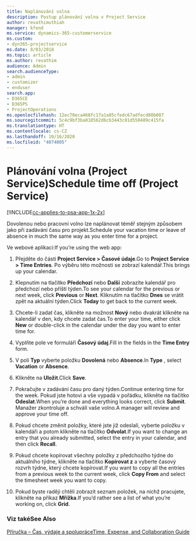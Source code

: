 ```yaml
---
title: Naplánování volna
description: Postup plánování volna v Project Service
author: revathimuthiah
manager: kfend
ms.service: dynamics-365-customerservice
ms.custom:
- dyn365-projectservice
ms.date: 8/03/2018
ms.topic: article
ms.author: revathim
audience: Admin
search.audienceType:
- admin
- customizer
- enduser
search.app:
- D365CE
- D365PS
- ProjectOperations
ms.openlocfilehash: 12ec70eca468fc17a1a85cfedc67adfecd80b007
ms.sourcegitcommit: 5c4c9bf3ba018562d6cb3443c01d550489c415fa
ms.translationtype: HT
ms.contentlocale: cs-CZ
ms.lasthandoff: 10/16/2020
ms.locfileid: "4074005"
---
```

# <a name="schedule-time-off-project-service"></a><span data-ttu-id="08004-103">Plánování volna (Project Service)</span><span class="sxs-lookup"><span data-stu-id="08004-103">Schedule time off (Project Service)</span></span>

[!INCLUDE[cc-applies-to-psa-app-1x-2x](../includes/cc-applies-to-psa-app-1x-2x.md)]

<span data-ttu-id="08004-104">Dovolenou nebo pracovní volno lze naplánovat téměř stejným způsobem jako při zadávání času pro projekt.</span><span class="sxs-lookup"><span data-stu-id="08004-104">Schedule your vacation time or leave of absence in much the same way as you enter time for a project.</span></span>  
  
 <span data-ttu-id="08004-105">Ve webové aplikaci:</span><span class="sxs-lookup"><span data-stu-id="08004-105">If you’re using the web app:</span></span>  
  
1.  <span data-ttu-id="08004-106">Přejděte do části **Project Service > Časové údaje**.</span><span class="sxs-lookup"><span data-stu-id="08004-106">Go to **Project Service > Time Entries**.</span></span> <span data-ttu-id="08004-107">Po výběru této možnosti se zobrazí kalendář.</span><span class="sxs-lookup"><span data-stu-id="08004-107">This brings up your calendar.</span></span>  
  
2.  <span data-ttu-id="08004-108">Klepnutím na tlačítko **Předchozí** nebo **Další** zobrazíte kalendář pro předchozí nebo příští týden.</span><span class="sxs-lookup"><span data-stu-id="08004-108">To see your calendar for the previous or next week, click **Previous** or **Next**.</span></span> <span data-ttu-id="08004-109">Kliknutím na tlačítko **Dnes** se vrátit zpět na aktuální týden.</span><span class="sxs-lookup"><span data-stu-id="08004-109">Click **Today** to get back to the current week.</span></span>  
  
3.  <span data-ttu-id="08004-110">Chcete-li zadat čas, klikněte na možnost **Nový** nebo dvakrát klikněte na kalendář v den, kdy chcete zadat čas.</span><span class="sxs-lookup"><span data-stu-id="08004-110">To enter your time, either click **New** or double-click in the calendar under the day you want to enter time for.</span></span>  
  
4.  <span data-ttu-id="08004-111">Vyplňte pole ve formuláři **Časový údaj**.</span><span class="sxs-lookup"><span data-stu-id="08004-111">Fill in the fields in the **Time Entry** form.</span></span>  
  
5.  <span data-ttu-id="08004-112">V poli **Typ** vyberte položku **Dovolená** nebo **Absence**.</span><span class="sxs-lookup"><span data-stu-id="08004-112">In **Type** , select **Vacation** or **Absence**.</span></span>  
  
6.  <span data-ttu-id="08004-113">Klikněte na **Uložit**.</span><span class="sxs-lookup"><span data-stu-id="08004-113">Click **Save**.</span></span>  
  
7.  <span data-ttu-id="08004-114">Pokračujte v zadávání času pro daný týden.</span><span class="sxs-lookup"><span data-stu-id="08004-114">Continue entering time for the week.</span></span> <span data-ttu-id="08004-115">Pokud jste hotovi a vše vypadá v pořádku, klikněte na tlačítko **Odeslat**.</span><span class="sxs-lookup"><span data-stu-id="08004-115">When you’re done and everything looks correct, click **Submit**.</span></span> <span data-ttu-id="08004-116">Manažer zkontroluje a schválí vaše volno.</span><span class="sxs-lookup"><span data-stu-id="08004-116">A manager will review and approve your time off.</span></span>  
  
8.  <span data-ttu-id="08004-117">Pokud chcete změnit položky, které jste již odeslali, vyberte položku v kalendáři a potom klikněte na tlačítko **Odvolat**.</span><span class="sxs-lookup"><span data-stu-id="08004-117">If you want to change an entry that you already submitted, select the entry in your calendar, and then click **Recall**.</span></span>  
  
9. <span data-ttu-id="08004-118">Pokud chcete kopírovat všechny položky z předchozího týdne do aktuálního týdne, klikněte na tlačítko **Kopírovat z** a vyberte časový rozvrh týdne, který chcete kopírovat.</span><span class="sxs-lookup"><span data-stu-id="08004-118">If you want to copy all the entries from a previous week to the current week, click **Copy From** and select the timesheet week you want to copy.</span></span>  
  
10. <span data-ttu-id="08004-119">Pokud byste raději chtěli zobrazit seznam položek, na nichž pracujete, klikněte na příkaz **Mřížka**.</span><span class="sxs-lookup"><span data-stu-id="08004-119">If you’d rather see a list of what you’re working on, click **Grid**.</span></span>  
  
### <a name="see-also"></a><span data-ttu-id="08004-120">Viz také</span><span class="sxs-lookup"><span data-stu-id="08004-120">See Also</span></span>  
 [<span data-ttu-id="08004-121">Příručka – Čas, výdaje a spolupráce</span><span class="sxs-lookup"><span data-stu-id="08004-121">Time, Expense, and Collaboration Guide</span></span>](../psa/time-expense-collaboration-guide.md)
